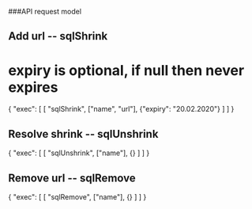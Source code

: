 ###API request model

## Add url -- sqlShrink
# expiry is optional, if null then never expires
{
	"exec": [
		[
			"sqlShrink",
			["name", "url"],
			{"expiry": "20.02.2020"}
		]
	]
}

## Resolve shrink -- sqlUnshrink
{
	"exec": [
		[
			"sqlUnshrink",
			["name"],
			{}
		]
	]
}

## Remove url -- sqlRemove
{
	"exec": [
		[
			"sqlRemove",
			["name"],
			{}
		]
	]
}
